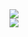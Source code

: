 <a href="https://github.com/SpkHexX">
  <img src="https://github-readme-stats.vercel.app/api?username=SpkHexX&show_icons=true&theme=midnight-purple&count_private=true" />
  <br/>
    <img
      src="https://github-readme-stats.vercel.app/api/top-langs/?username=SpkHexX&layout=compact&langs_count=99&theme=midnight-purple" />
    </br>
</a>
</div>
